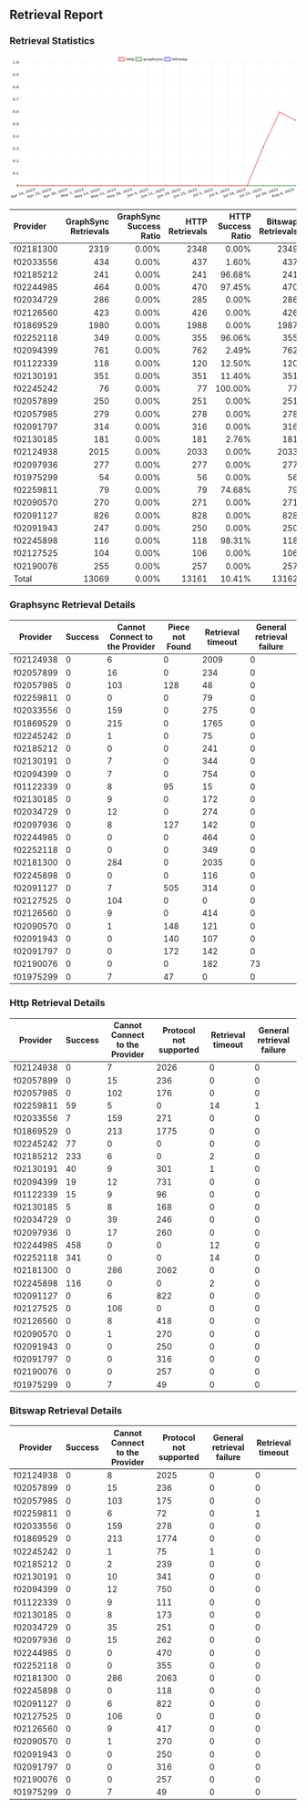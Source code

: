 ## Retrieval Report
### Retrieval Statistics
<img src="https://raw.githubusercontent.com/data-preservation-programs/filplus-checker-assets/main/filecoin-project/filecoin-plus-large-datasets/issues/952/1691395771938.png"/>

| Provider  | GraphSync Retrievals | GraphSync Success Ratio | HTTP Retrievals | HTTP Success Ratio | Bitswap Retrievals | Bitswap Success Ratio |
| :-------- | -------------------: | ----------------------: | --------------: | -----------------: | -----------------: | --------------------: |
| f02181300 |                 2319 |                   0.00% |            2348 |              0.00% |               2349 |                 0.00% |
| f02033556 |                  434 |                   0.00% |             437 |              1.60% |                437 |                 0.00% |
| f02185212 |                  241 |                   0.00% |             241 |             96.68% |                241 |                 0.00% |
| f02244985 |                  464 |                   0.00% |             470 |             97.45% |                470 |                 0.00% |
| f02034729 |                  286 |                   0.00% |             285 |              0.00% |                286 |                 0.00% |
| f02126560 |                  423 |                   0.00% |             426 |              0.00% |                426 |                 0.00% |
| f01869529 |                 1980 |                   0.00% |            1988 |              0.00% |               1987 |                 0.00% |
| f02252118 |                  349 |                   0.00% |             355 |             96.06% |                355 |                 0.00% |
| f02094399 |                  761 |                   0.00% |             762 |              2.49% |                762 |                 0.00% |
| f01122339 |                  118 |                   0.00% |             120 |             12.50% |                120 |                 0.00% |
| f02130191 |                  351 |                   0.00% |             351 |             11.40% |                351 |                 0.00% |
| f02245242 |                   76 |                   0.00% |              77 |            100.00% |                 77 |                 0.00% |
| f02057899 |                  250 |                   0.00% |             251 |              0.00% |                251 |                 0.00% |
| f02057985 |                  279 |                   0.00% |             278 |              0.00% |                278 |                 0.00% |
| f02091797 |                  314 |                   0.00% |             316 |              0.00% |                316 |                 0.00% |
| f02130185 |                  181 |                   0.00% |             181 |              2.76% |                181 |                 0.00% |
| f02124938 |                 2015 |                   0.00% |            2033 |              0.00% |               2033 |                 0.00% |
| f02097936 |                  277 |                   0.00% |             277 |              0.00% |                277 |                 0.00% |
| f01975299 |                   54 |                   0.00% |              56 |              0.00% |                 56 |                 0.00% |
| f02259811 |                   79 |                   0.00% |              79 |             74.68% |                 79 |                 0.00% |
| f02090570 |                  270 |                   0.00% |             271 |              0.00% |                271 |                 0.00% |
| f02091127 |                  826 |                   0.00% |             828 |              0.00% |                828 |                 0.00% |
| f02091943 |                  247 |                   0.00% |             250 |              0.00% |                250 |                 0.00% |
| f02245898 |                  116 |                   0.00% |             118 |             98.31% |                118 |                 0.00% |
| f02127525 |                  104 |                   0.00% |             106 |              0.00% |                106 |                 0.00% |
| f02190076 |                  255 |                   0.00% |             257 |              0.00% |                257 |                 0.00% |
| Total     |                13069 |                   0.00% |           13161 |             10.41% |              13162 |                 0.00% |

### Graphsync Retrieval Details
| Provider  | Success | Cannot Connect to the Provider | Piece not Found | Retrieval timeout | General retrieval failure |
| --------- | ------- | ------------------------------ | --------------- | ----------------- | ------------------------- |
| f02124938 | 0       | 6                              | 0               | 2009              | 0                         |
| f02057899 | 0       | 16                             | 0               | 234               | 0                         |
| f02057985 | 0       | 103                            | 128             | 48                | 0                         |
| f02259811 | 0       | 0                              | 0               | 79                | 0                         |
| f02033556 | 0       | 159                            | 0               | 275               | 0                         |
| f01869529 | 0       | 215                            | 0               | 1765              | 0                         |
| f02245242 | 0       | 1                              | 0               | 75                | 0                         |
| f02185212 | 0       | 0                              | 0               | 241               | 0                         |
| f02130191 | 0       | 7                              | 0               | 344               | 0                         |
| f02094399 | 0       | 7                              | 0               | 754               | 0                         |
| f01122339 | 0       | 8                              | 95              | 15                | 0                         |
| f02130185 | 0       | 9                              | 0               | 172               | 0                         |
| f02034729 | 0       | 12                             | 0               | 274               | 0                         |
| f02097936 | 0       | 8                              | 127             | 142               | 0                         |
| f02244985 | 0       | 0                              | 0               | 464               | 0                         |
| f02252118 | 0       | 0                              | 0               | 349               | 0                         |
| f02181300 | 0       | 284                            | 0               | 2035              | 0                         |
| f02245898 | 0       | 0                              | 0               | 116               | 0                         |
| f02091127 | 0       | 7                              | 505             | 314               | 0                         |
| f02127525 | 0       | 104                            | 0               | 0                 | 0                         |
| f02126560 | 0       | 9                              | 0               | 414               | 0                         |
| f02090570 | 0       | 1                              | 148             | 121               | 0                         |
| f02091943 | 0       | 0                              | 140             | 107               | 0                         |
| f02091797 | 0       | 0                              | 172             | 142               | 0                         |
| f02190076 | 0       | 0                              | 0               | 182               | 73                        |
| f01975299 | 0       | 7                              | 47              | 0                 | 0                         |

### Http Retrieval Details
| Provider  | Success | Cannot Connect to the Provider | Protocol not supported | Retrieval timeout | General retrieval failure |
| --------- | ------- | ------------------------------ | ---------------------- | ----------------- | ------------------------- |
| f02124938 | 0       | 7                              | 2026                   | 0                 | 0                         |
| f02057899 | 0       | 15                             | 236                    | 0                 | 0                         |
| f02057985 | 0       | 102                            | 176                    | 0                 | 0                         |
| f02259811 | 59      | 5                              | 0                      | 14                | 1                         |
| f02033556 | 7       | 159                            | 271                    | 0                 | 0                         |
| f01869529 | 0       | 213                            | 1775                   | 0                 | 0                         |
| f02245242 | 77      | 0                              | 0                      | 0                 | 0                         |
| f02185212 | 233     | 6                              | 0                      | 2                 | 0                         |
| f02130191 | 40      | 9                              | 301                    | 1                 | 0                         |
| f02094399 | 19      | 12                             | 731                    | 0                 | 0                         |
| f01122339 | 15      | 9                              | 96                     | 0                 | 0                         |
| f02130185 | 5       | 8                              | 168                    | 0                 | 0                         |
| f02034729 | 0       | 39                             | 246                    | 0                 | 0                         |
| f02097936 | 0       | 17                             | 260                    | 0                 | 0                         |
| f02244985 | 458     | 0                              | 0                      | 12                | 0                         |
| f02252118 | 341     | 0                              | 0                      | 14                | 0                         |
| f02181300 | 0       | 286                            | 2062                   | 0                 | 0                         |
| f02245898 | 116     | 0                              | 0                      | 2                 | 0                         |
| f02091127 | 0       | 6                              | 822                    | 0                 | 0                         |
| f02127525 | 0       | 106                            | 0                      | 0                 | 0                         |
| f02126560 | 0       | 8                              | 418                    | 0                 | 0                         |
| f02090570 | 0       | 1                              | 270                    | 0                 | 0                         |
| f02091943 | 0       | 0                              | 250                    | 0                 | 0                         |
| f02091797 | 0       | 0                              | 316                    | 0                 | 0                         |
| f02190076 | 0       | 0                              | 257                    | 0                 | 0                         |
| f01975299 | 0       | 7                              | 49                     | 0                 | 0                         |

### Bitswap Retrieval Details
| Provider  | Success | Cannot Connect to the Provider | Protocol not supported | General retrieval failure | Retrieval timeout |
| --------- | ------- | ------------------------------ | ---------------------- | ------------------------- | ----------------- |
| f02124938 | 0       | 8                              | 2025                   | 0                         | 0                 |
| f02057899 | 0       | 15                             | 236                    | 0                         | 0                 |
| f02057985 | 0       | 103                            | 175                    | 0                         | 0                 |
| f02259811 | 0       | 6                              | 72                     | 0                         | 1                 |
| f02033556 | 0       | 159                            | 278                    | 0                         | 0                 |
| f01869529 | 0       | 213                            | 1774                   | 0                         | 0                 |
| f02245242 | 0       | 1                              | 75                     | 1                         | 0                 |
| f02185212 | 0       | 2                              | 239                    | 0                         | 0                 |
| f02130191 | 0       | 10                             | 341                    | 0                         | 0                 |
| f02094399 | 0       | 12                             | 750                    | 0                         | 0                 |
| f01122339 | 0       | 9                              | 111                    | 0                         | 0                 |
| f02130185 | 0       | 8                              | 173                    | 0                         | 0                 |
| f02034729 | 0       | 35                             | 251                    | 0                         | 0                 |
| f02097936 | 0       | 15                             | 262                    | 0                         | 0                 |
| f02244985 | 0       | 0                              | 470                    | 0                         | 0                 |
| f02252118 | 0       | 0                              | 355                    | 0                         | 0                 |
| f02181300 | 0       | 286                            | 2063                   | 0                         | 0                 |
| f02245898 | 0       | 0                              | 118                    | 0                         | 0                 |
| f02091127 | 0       | 6                              | 822                    | 0                         | 0                 |
| f02127525 | 0       | 106                            | 0                      | 0                         | 0                 |
| f02126560 | 0       | 9                              | 417                    | 0                         | 0                 |
| f02090570 | 0       | 1                              | 270                    | 0                         | 0                 |
| f02091943 | 0       | 0                              | 250                    | 0                         | 0                 |
| f02091797 | 0       | 0                              | 316                    | 0                         | 0                 |
| f02190076 | 0       | 0                              | 257                    | 0                         | 0                 |
| f01975299 | 0       | 7                              | 49                     | 0                         | 0                 |
